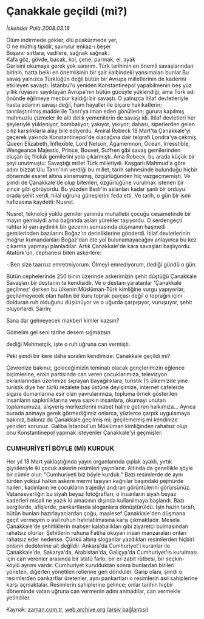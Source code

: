 # Çanakkale geçildi (mi?)

*İskender Pala 2008.03.18*

<tr><td class="metin" colspan="2" style="padding-top: 20px; padding-left: 5px; padding-right: 10px;">Ölüm indirmede gökler, ölü püskürmede yer, <br/>O ne müthiş tipidir, savrulur enkaz-ı beşer <br/>Boşanır sırtlara, vadilere, sağnak sağnak. <br/>Kafa göz, gövde, bacak, kol, çene, parmak, el, ayak <br/>Gerisini okumaya gerek yok sanırım. Türk tarihinin en önemli savaşlarından birinin, hatta belki en önemlisinin bir şair kalbindeki yansımaları bunlar.</td></tr><tr><td class="metin" colspan="2" style="padding-top: 20px; padding-left: 5px; padding-right: 10px;">Bu savaş yalnızca Türklüğün değil bütün bir Avrupa milletlerinin de kaderini etkileyen savaştı. İstanbul'u yeniden Konstantinepol yapabilmenin beş yüz yıllık rüyasını sayıklayan Avrupa'nın bütün gücüyle yüklendiği, ama Türk adı önünde eğilmeye mecbur kaldığı bir savaştı. O yalnızca İtilaf devletleriyle hasta adamın savaşı değil, ham hayaller ile biçare hakikatlerin; tanrılaştırılmış madde ile Tanrı'ya iman eden gönüllerin; gurura kapılmış mahmuzlu çizmeler ile altı delik yemenilerin de savaşı idi. İtilaf devletleri her şeyleriyle yükleniyor, bombalıyor, yakıyor, yıkıyor; dahası, siperlerden gelen cılız karşılıklarla alay bile ediyordu. Amiral Robeck 18 Mart'ta Çanakkale'yi geçerek yakında Konstantinepol'de olacağına dair telgrafı Londra'ya çekmiş Queen Elizabeth, Inflexible, Lord Nelson, Agamemnon, Ocean, Irresstible, Wengeance Majestic, Prince, Bouvet, Suffren gibi savaş gemilerinden oluşan üç filoluk gemilerini yola çıkarmıştı. Ama Robeck, bu arada küçük bir şeyi unutmuştu: Savaştığı millet Türk milletiydi. Kaşgarlı Mahmud'a göre adını bizzat Ulu Tanrı'nın verdiği bu millet, tarih sahnesinde bulunduğu hiçbir dönemde esaret altına alınamamış, özgürlüğünden hiç vazgeçmemişti. Ve şimdi de Çanakkale'de olup bitenleri, özgürlüğüne vurulmak istenen bir zincir gibi görüyordu. Bu yüzden Bedr'in aslanları kadar şanlı bir orduyu orada şehit verdi, hilal uğruna güneşlerini feda etti. Ve tarih, o gün bir ismi hafızasına kaydetti: Nusret. 
<p>Nusret, teknoloji yüklü gemiler yanında muhallebi çocuğu cesametinde bir mayın gemisiydi ama bağrında aslan yürekler taşıyordu. O serdengeçti ruhtur ki yarı aydınlık bir gecenin sonrasında düşmanın haşmetli gemilerinden bazılarını Boğaz'ın derinliklerine gönderdi. İtilaf devletlerinin mağrur kumandanları Boğaz'dan öte yol bulunamayacağını anlayınca bu kez çıkarma yapmayı planladılar. Artık Çanakkale'de kara savaşları başlı­yordu. Atatürk'ün, cephanesi biten askerlere:
<p>- Ben size taarruz emretmiyorum. Ölmeyi emrediyorum, dediği gündü o gün.
<p>Bütün cephelerinde 250 binin üzerinde askerimizin şehit düştüğü Çanakkale Savaşları bir destanın ta kendisidir. Ve o destanı yaratanlar 'Çanakkale geçilmez' derken bu ülkenin Müslüman-Türk kimliğine vurgu yapıyorlar, geçilemeyecek olan hattın bir kuru toprak parçası değil o toprağın içini dolduran ruh olduğunu düşünüyor ve o uğurda çarpışıyor, vuruşuyor, şehit oluyorlardı. Şairin;
<p>Sana dar gelmeyecek makberi kimler kazsın? 
<p>Gömelim gel seni tarihe desem sığmazsın
<p>dediği Mehmetçik, işte o ruh uğruna can vermişti.
<p>Peki şimdi bir kere daha soralım kendimize: Çanakkale geçildi mi?
<p>Çevrenize bakınız, geleceğimizin teminatı olacak gençlerimizin eğlence biçimlerine, eroin partisinde can veren çocuklarımıza, televizyon ekranlarından üzerimize sıçrayan bayağılıklara, turistik (!) ülkemizde yine turistik diye her türlü rezalete baş üstüne deyişimize, internet cafelerde sigara dumanlarına esir olan yavrularımıza, topluma örnek gösterilen insanların sapkınlıklarına veya sapkın insanlara, okumayı unutan toplumumuza, alışveriş merkezlerini mabet haline getiren halkımıza... Ayrıca burada anmaya gerek görmediğimiz onlarca, yüzlerce çarpık uygulamaya bakınız, bakınız da Çanakkale geçilmiş mi; geçilememiş mi kendinize yeniden sorunuz. Galiba İstanbul'un Müslüman kimliğinden rahatsız olup onu Konstantinepol yapmak isteyenler Çanakkale'yi geçmişler. 
<p><h3>CUMHURİYETİ BÖYLE (Mİ) KURDUK</h3>
<p>Her yıl 18 Mart yaklaştığında yayın organlarında çıplak ayaklı, yırtık giysileriyle iki çocuk askerin resimleri yayınlanır. Altında da genellikle şöyle bir cümle olur: "Cumhuriyeti biz böyle kurduk." Bazı resimlerde de aynı türden yoksul halkın askere mermi taşıyan kağnılar başındaki pejmürde halleri, kadınların ve çocukların trajediyi andıran görüntülerini görürsünüz. Vatanseverliğin bu siyah beyaz fotoğrafları, o insanların siyah beyaz kaderleri misali ne yazık ki amacının dışında kullanılmaya başlandı. Bazı sergilerde, afişlerde, pankartlarda sloganlara dönüştürüldü. İşin hazin tarafı, bütün bunları hazırlayanlardan çoğu, maalesef Çanakkale'den düşmana geçit vermeyen o asil ruhun hatırlatılmasına karşı çıkmaktadır. Mesela Çanakkale'de şehitliklerin mahşer kalabalıkları gibi ziyaretçi bulmasından rahatsız olurlar. Şehitlerin ruhuna Fatiha okuyan insan manzaraları onları rahatsız eder nedense. Çünkü altına sloganlar yazdıkları resimlerden hiçbiri onların dedelerine ait değildir. Ankara'da Cumhuriyet'i kuranlar ile Çanakkale'de, Sakarya'da, Arabistan'da, Galiçya'da Cumhuriyet'in kurulması için can verenler arasında bir statü farkı, bir er-zabit rütbesi, bir seçkin-köylü ayrımı vardır. Cumhuriyet kurulduktan sonra bunlardan birileri yöneten, diğerleri yönetilen rollerine geri döndüler. Garip olanı, şimdi o resimlerden pankartlar üretenler, aynı pankartları o resimlerin asıl sahiplerine karşı açmaktalar. Resimlerin sahiplerine gelince; onlar tarihin hiçbir döneminde vatan uğruna can vermenin adını anmadılar, can vermekle yetindiler.<br/></p></p></p></p></p></p></p></p></p></p></td></tr>

Kaynak: [zaman.com.tr](http://zaman.com.tr/yazar.do?yazino=665960), [web.archive.org (arşiv bağlantısı)](http://web.archive.org/web/20080503041851/http://www.zaman.com.tr:80/yazar.do?yazino=665960)
